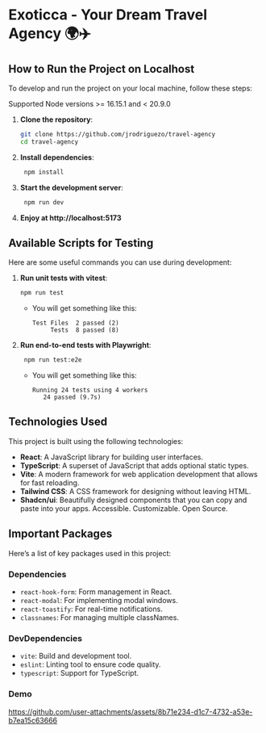 # Exoticca - Your Dream Travel Agency 🌍✈️

## How to Run the Project on Localhost

To develop and run the project on your local machine, follow these steps:

Supported Node versions >= 16.15.1 and < 20.9.0

1. **Clone the repository**:

   ```bash
   git clone https://github.com/jrodriguezo/travel-agency
   cd travel-agency
   ```
2. **Install dependencies**:

   ```bash
    npm install
   ```

3. **Start the development server**:

   ```bash
    npm run dev
   ```

4. **Enjoy at http://localhost:5173**

## Available Scripts for Testing
Here are some useful commands you can use during development:

1. **Run unit tests with vitest**:

   ```bash
   npm run test
   ```
   - You will get something like this:

      ```
      Test Files  2 passed (2)
           Tests  8 passed (8)
      ```

2. **Run end-to-end tests with Playwright**:

   ```bash
    npm run test:e2e
   ```
   
    - You will get something like this:

      ```
      Running 24 tests using 4 workers
         24 passed (9.7s)
      ```

## Technologies Used

This project is built using the following technologies:

- **React**: A JavaScript library for building user interfaces.
- **TypeScript**: A superset of JavaScript that adds optional static types.
- **Vite**: A modern framework for web application development that allows for fast reloading.
- **Tailwind CSS**: A CSS framework for designing without leaving HTML.
- **Shadcn/ui**: Beautifully designed components that you can copy and paste into your apps. Accessible. Customizable. Open Source.

## Important Packages

Here’s a list of key packages used in this project:

### Dependencies

- `react-hook-form`: Form management in React.
- `react-modal`: For implementing modal windows.
- `react-toastify`: For real-time notifications.
- `classnames`: For managing multiple classNames.

### DevDependencies

- `vite`: Build and development tool.
- `eslint`: Linting tool to ensure code quality.
- `typescript`: Support for TypeScript.

### Demo

https://github.com/user-attachments/assets/8b71e234-d1c7-4732-a53e-b7ea15c63666
